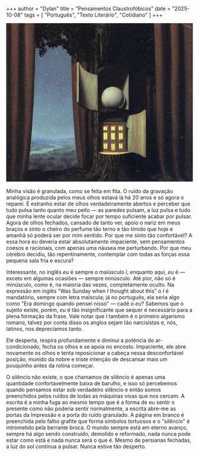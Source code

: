 +++
author = "Dylan"
title = "Pensamentos Claustrofóbicos"
date = "2025-10-08"
tags = [
    "Português", "Texto Literário", "Cotidiano"
]
+++

![La Voix du sang (1948) de René Magritte](https://github.com/dabzr/dabzr.github.io/blob/main/images/the-voice-of-blood-1948.jpg?raw=true)

Minha visão é granulada, como se feita em fita. O ruído da gravação analógica produzida pelos meus olhos estavá lá há 20 anos e só agora o reparei. É estranho estar de olhos verdadeiramente abertos e perceber que tudo pulsa tanto quanto meu peito — as paredes pulsam, a luz pulsa e tudo que minha lente ocular decide focar por tempo suficiente acabar por pulsar. Agora de olhos fechados, cansado de tanto ver, apoio o nariz em meus braços e sinto o cheiro do perfume tão terno e tão tímido que hoje e amanhã só poderá ser por mim sentido. 
Por que me sinto tão confortável? A essa hora eu deveria estar absolutamente impaciente, sem pensamentos coesos e racionais, com apenas uma náusea me perturbando. Por que meu cérebro decidiu, tão repentinamente, contemplar com todas as forças essa pequena sala fria e escura?

Interessante, no inglês *eu* é sempre o maiúsculo *I*, enquanto aqui, *eu* é — exceto em algumas ocasiões — sempre minúsculo. Até pior, não só é minúsculo, como é, na maioria das vezes, completamente oculto. Na expressão em inglês "Was Sunday when *I* thought about this" o *I* é mandatório, sempre com letra maíscula; já no português, ela seria algo como "Era domingo quando pensei nisso" — cadê o *eu*? Sabemos que o sujeito existe, porém, *eu* é tão insignificante que sequer é necessário para a plena formação da frase. Vale notar que *I* também é o primeiro algarismo romano, talvez por conta disso os anglos sejam tão narcisistas e, nós, latinos, nos depreciamos tanto.

Ele desperta, respira profundamente e diminui a potência do ar-condicionado, fecha os olhos e se apoia no encosto. Impaciente, ele abre novamente os olhos e tenta reposicionar a cabeça nessa desconfortável posição, munido da nobre e triste intenção de descansar mais um pouquinho antes da rotina começar.

O silêncio não existe, o que chamamos de silêncio é apenas uma quantidade confortavelmente baixa de barulho, e isso só percebemos quando pensamos estar sob verdadeiro silêncio e então somos preenchidos pelos ruídos de todas as máquinas vivas que nos cercam. A escrita é a minha fuga ao mesmo tempo que é a forma de eu sentir o presente como não poderia sentir normalmente, a escrita abre-me as portas da Impressão e a porta do ruído granulado. A página em branco é preenchida pelo falho grafite que forma símbolos tortuosos e o "silêncio" é intrometido pela berrante broca. O mundo sempre está em eterno avanço, sempre há algo sendo construído, demolido e reformado, nada nunca pode estar como está e nada nunca será o que é. 
Mesmo de persianas fechadas, a luz do sol continua a pulsar. Nunca estive tão desperto.